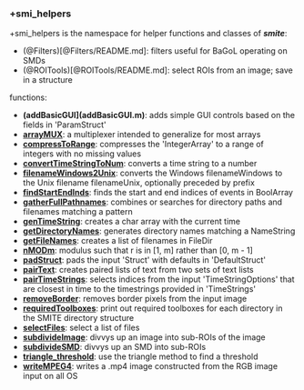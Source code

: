 ### +smi_helpers

+smi_helpers is the namespace for helper functions and classes of ***smite***:
- (@Filters)[@Filters/README.md]:
  filters useful for BaGoL operating on SMDs
- (@ROITools)[@ROITools/README.md]:
  select ROIs from an image; save in a structure

functions:
- **(addBasicGUI](addBasicGUI.m)**:
  adds simple GUI controls based on the fields in 'ParamStruct'
- **[arrayMUX](arrayMUX.m)**:
  a multiplexer intended to generalize for most arrays
- **[compressToRange](compressToRange.m)**:
  compresses the 'IntegerArray' to a range of integers with no missing values
- **[convertTimeStringToNum](convertTimeStringToNum.m)**:
  converts a time string to a number
- **[filenameWindows2Unix](filenameWindows2Unix.m)**:
  converts the Windows filenameWindows to the Unix filename filenameUnix,
  optionally preceded by prefix
- **[findStartEndInds](findStartEndInds.m)**:
  finds the start and end indices of events in BoolArray
- **[gatherFullPathnames](gatherFullPathnames.m)**:
  combines or searches for directory paths and filenames matching a pattern
- **[genTimeString](genTimeString.m)**:
  creates a char array with the current time
- **[getDirectoryNames](getDirectoryNames.m)**:
  generates directory names matching a NameString
- **[getFileNames](getFileNames.m)**:
  creates a list of filenames in FileDir
- **[nMODm](nMODm.m)**:
  modulus such that r is in [1, m] rather than [0, m - 1]
- **[padStruct](padStruct.m)**:
  pads the input 'Struct' with defaults in 'DefaultStruct'
- **[pairText](pairText.m)**:
  creates paired lists of text from two sets of text lists
- **[pairTimeStrings](pairTimeStrings.m)**:
  selects indices from the input 'TimeStringOptions' that are closest in time
  to the timestrings provided in 'TimeStrings'
- **[removeBorder](removeBorder.m)**:
  removes border pixels from the input image
- **[requiredToolboxes](requiredToolboxes.m)**:
  print out required toolboxes for each directory in the SMITE directory
  structure
- **[selectFiles](selectFiles.m)**:
  select a list of files
- **[subdivideImage](subdivideImage.m)**:
  divvys up an image into sub-ROIs of the image
- **[subdivideSMD](subdivideSMD.m)**:
  divvys up an SMD into sub-ROIs
- **[triangle_threshold](triangle_threshold.m)**:
  use the triangle method to find a threshold
- **[writeMPEG4](writeMPEG4.m)**:
  writes a .mp4 image constructed from the RGB image input on all OS

